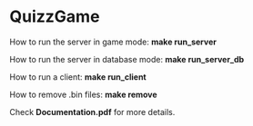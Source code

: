 
# QuizzGame

How to run the server in game mode: **make run_server**

How to run the server in database mode: **make run_server_db**

How to run a client: **make run_client**

How to remove .bin files: **make remove**

Check **Documentation.pdf** for more details.
